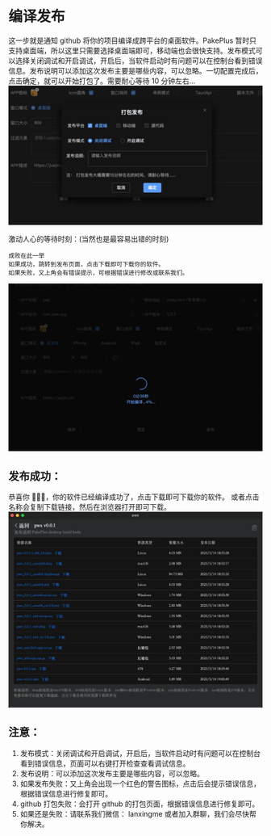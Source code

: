 # 编译发布

这一步就是通知 github 将你的项目编译成跨平台的桌面软件。PakePlus 暂时只支持桌面端，所以这里只需要选择桌面端即可，移动端也会很快支持。发布模式可以选择关闭调试和开启调试，开启后，当软件启动时有问题可以在控制台看到错误信息。发布说明可以添加这次发布主要是哪些内容，可以忽略。一切配置完成后，点击确定，就可以开始打包了。需要耐心等待 10 分钟左右...
![](../static/imgs/publish1.webp)

激动人心的等待时刻：(当然也是最容易出错的时刻)

```
成败在此一举
如果成功，跳转到发布页面，点击下载即可下载你的软件。
如果失败，又上角会有错误提示，可根据错误进行修改或联系我们。
```

![](../static/imgs/building1.webp)

## 发布成功：

恭喜你 🎉🎉🎉，你的软件已经编译成功了，点击下载即可下载你的软件。
或者点击名称会复制下载链接，然后在浏览器打开即可下载。
![](../static/imgs/publish3.webp)

## 注意：

1. 发布模式：关闭调试和开启调试，开启后，当软件启动时有问题可以在控制台看到错误信息，页面可以右键打开检查查看调试信息。
2. 发布说明：可以添加这次发布主要是哪些内容，可以忽略。
3. 如果发布失败：又上角会出现一个红色的警告图标，点击后会提示错误信息，根据错误信息进行修复即可。
4. github 打包失败：会打开 github 的打包页面，根据错误信息进行修复即可。
5. 如果还是失败：请联系我们微信： lanxingme 或者加入群聊，我们会尽快帮你解决。
